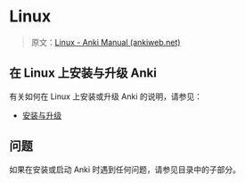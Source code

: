 # Linux

> 原文：[Linux - Anki Manual (ankiweb.net)](https://docs.ankiweb.net/platform/linux/intro.html)

## 在 Linux 上安装与升级 Anki

有关如何在 Linux 上安装或升级 Anki 的说明，请参见：

- [安装与升级](installing.md)

## 问题

如果在安装或启动 Anki 时遇到任何问题，请参见目录中的子部分。
